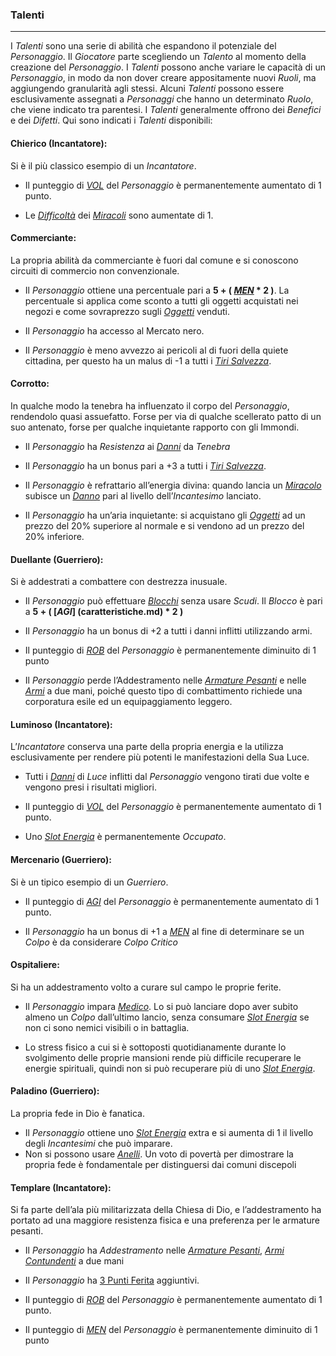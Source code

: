 ### Talenti

---

I *Talenti* sono una serie di abilità che espandono il potenziale del *Personaggio*. Il *Giocatore* parte scegliendo un *Talento* al momento della creazione del *Personaggio*. I *Talenti* possono anche variare le capacità di un *Personaggio*, in modo da non dover creare appositamente nuovi *Ruoli*, ma aggiungendo granularità agli stessi. Alcuni *Talenti* possono essere esclusivamente assegnati a *Personaggi* che hanno un determinato *Ruolo*, che viene indicato tra parentesi. I *Talenti* generalmente offrono dei *Benefici* e dei *Difetti*. Qui sono indicati i *Talenti* disponibili:

#### Chierico \(Incantatore\): 
Si è il più classico esempio di un *Incantatore*.

  * Il punteggio di [*VOL*](caratteristiche.md) del *Personaggio* è permanentemente aumentato di 1 punto.

  * Le [*Difficoltà*](..\magia.md) dei [*Miracoli*](..\magia\miracoli.md) sono aumentate di 1.

#### Commerciante: 
La propria abilità da commerciante è fuori dal comune e si conoscono circuiti di commercio non convenzionale.

  * Il *Personaggio* ottiene una percentuale pari a  **5 + ( [*MEN*](caratteristiche.md) \* 2 )**. La percentuale si applica come sconto a tutti gli oggetti acquistati nei negozi e come sovraprezzo sugli [*Oggetti*](..\oggetti.md) venduti.

  * Il *Personaggio* ha accesso al Mercato nero.  

  * Il *Personaggio* è meno avvezzo ai pericoli al di fuori della quiete cittadina, per questo ha un malus di -1 a tutti i [*Tiri Salvezza*](..\combattimento\tiri-salvezza.md).

#### Corrotto: 
In qualche modo la tenebra ha influenzato il corpo del *Personaggio*, rendendolo quasi assuefatto. Forse per via di qualche scellerato patto di un suo antenato, forse per qualche inquietante rapporto con gli Immondi.  

  * Il *Personaggio* ha *Resistenza* ai [*Danni*](..\combattimento\attacco.md) da *Tenebra*

  * Il *Personaggio* ha un bonus pari a +3 a tutti i [*Tiri Salvezza*](..\combattimento\tiri-salvezza.md).

  * Il *Personaggio* è refrattario all’energia divina: quando lancia un [*Miracolo*](..\magia\miracoli.md) subisce un [*Danno*](..\combattimento\attacco.md) pari al livello dell’*Incantesimo* lanciato.
  * Il *Personaggio* ha un’aria inquietante: si acquistano gli [*Oggetti*](..\oggetti.md) ad un prezzo del 20% superiore al normale e si vendono ad un prezzo del 20% inferiore.

#### Duellante \(Guerriero\): 
Si è addestrati a combattere con destrezza inusuale.

  * Il *Personaggio* può effettuare [*Blocchi*](..\combattimento\blocco.md) senza usare *Scudi*. Il *Blocco* è pari a  **5 + ( [*AGI*] (caratteristiche.md) \* 2 )**
  * Il *Personaggio* ha un bonus di +2 a tutti i danni inflitti utilizzando armi. 

  * Il punteggio di [*ROB*](caratteristiche.md) del *Personaggio* è permanentemente diminuito di 1 punto 
  * Il *Personaggio* perde l’Addestramento nelle [*Armature Pesanti*](..\oggetti\equipaggiabili.md) e nelle [*Armi*](..\oggetti\equipaggiabili.md) a due mani, poiché questo tipo di combattimento richiede una corporatura esile ed un equipaggiamento leggero.

#### Luminoso \(Incantatore\): 
L’*Incantatore* conserva una parte della propria energia e la utilizza esclusivamente per rendere più potenti le manifestazioni della Sua Luce.
  * Tutti i [*Danni*](..\combattimento\attacco.md) di *Luce* inflitti dal *Personaggio* vengono tirati due volte e vengono presi i risultati migliori.

  * Il punteggio di [*VOL*](caratteristiche.md) del *Personaggio* è permanentemente aumentato di 1 punto.

  * Uno [*Slot Energia*](..\magia.md) è permanentemente *Occupato*.

#### Mercenario \(Guerriero\): 
Si è un tipico esempio di un *Guerriero*.

  * Il punteggio di [*AGI*](caratteristiche.md) del *Personaggio* è permanentemente aumentato di 1 punto.

  * Il *Personaggio* ha un bonus di +1 a [*MEN*](caratteristiche.md) al fine di determinare se un *Colpo* è da considerare *Colpo Critico*

#### Ospitaliere: 
Si ha un addestramento volto a curare sul campo le proprie ferite. 

  * Il *Personaggio* impara [*Medico*](..\magia\miracoli\liv-I.md). Lo si può lanciare dopo aver subito almeno un *Colpo* dall’ultimo lancio, senza consumare [*Slot Energia*](..\magia.md) se non ci sono nemici visibili o in battaglia.   

  * Lo stress fisico a cui si è sottoposti quotidianamente durante lo svolgimento delle proprie mansioni rende più difficile recuperare le energie spirituali, quindi non si può recuperare più di uno [*Slot Energia*](..\magia.md).

#### Paladino \(Guerriero\):
La propria fede in Dio è fanatica. 

  * Il *Personaggio* ottiene uno [*Slot Energia*](..\magia.md) extra e si aumenta di 1 il livello degli *Incantesimi* che può imparare.  
  * Non si possono usare [*Anelli*](..\oggetti.md). Un voto di povertà per dimostrare la propria fede è fondamentale per distinguersi dai comuni discepoli

#### Templare \(Incantatore\): 
Si fa parte dell’ala più militarizzata della Chiesa di Dio, e l’addestramento ha portato ad una maggiore resistenza fisica e una preferenza per le armature pesanti.   
  
  * Il *Personaggio* ha *Addestramento* nelle [*Armature Pesanti*](..\oggetti\equipaggiabili.md), [*Armi Contundenti*](..\oggetti\equipaggiabili.md) a due mani
  * Il *Personaggio* ha [3 Punti Ferita](punti-ferita.md) aggiuntivi.     
  * Il punteggio di [*ROB*](caratteristiche.md) del *Personaggio* è permanentemente aumentato di 1 punto.  
 
  * Il punteggio di [*MEN*](caratteristiche.md) del *Personaggio* è permanentemente diminuito di 1 punto  